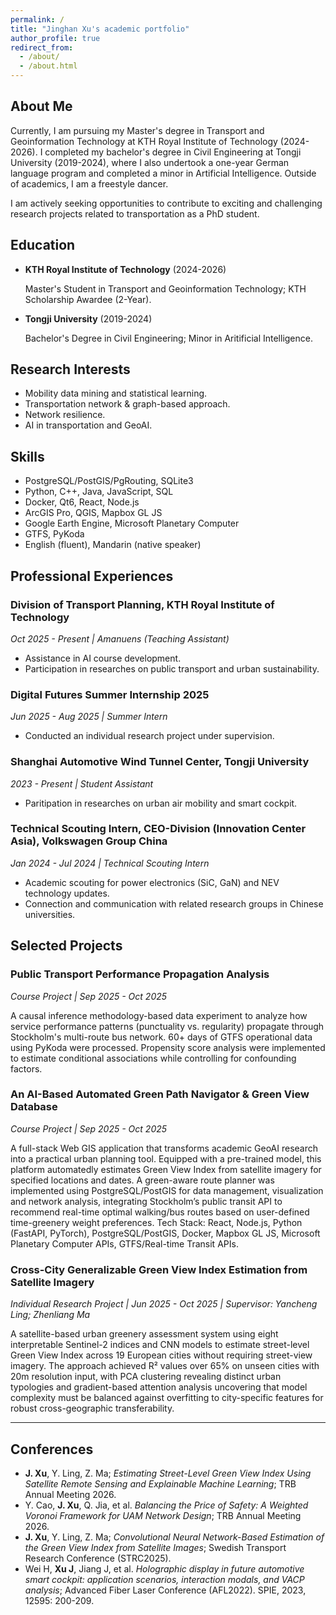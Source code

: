 ```yaml
---
permalink: /
title: "Jinghan Xu's academic portfolio"
author_profile: true
redirect_from: 
  - /about/
  - /about.html
---
```


## About Me

Currently, I am pursuing my Master's degree in Transport and Geoinformation Technology at KTH Royal Institute of Technology (2024-2026). I completed my bachelor's degree in Civil Engineering at Tongji University (2019-2024), where I also undertook a one-year German language program and completed a minor in Artificial Intelligence. Outside of academics, I am a freestyle dancer.

I am actively seeking opportunities to contribute to exciting and challenging research projects related to transportation as a PhD student. 


## Education

- **KTH Royal Institute of Technology** (2024-2026)

  Master's Student in Transport and Geoinformation Technology; KTH Scholarship Awardee (2-Year).
  
- **Tongji University** (2019-2024)

  Bachelor's Degree in Civil Engineering; Minor in Aritificial Intelligence.
  

## Research Interests

-	Mobility data mining and statistical learning.
-	Transportation network & graph-based approach.
-	Network resilience.
-	AI in transportation and GeoAI.


## Skills
-	PostgreSQL/PostGIS/PgRouting, SQLite3
-	Python, C++, Java, JavaScript, SQL
-	Docker, Qt6, React, Node.js
-	ArcGIS Pro, QGIS, Mapbox GL JS
-	Google Earth Engine, Microsoft Planetary Computer
-	GTFS, PyKoda
-	English (fluent), Mandarin (native speaker)

## Professional Experiences
### Division of Transport Planning, KTH Royal Institute of Technology
*Oct 2025 - Present | Amanuens (Teaching Assistant)*
- Assistance in AI course development.
- Participation in researches on public transport and urban sustainability.

### Digital Futures Summer Internship 2025
*Jun 2025 - Aug 2025 | Summer Intern*
- Conducted an individual research project under supervision.

### Shanghai Automotive Wind Tunnel Center, Tongji University
*2023 - Present | Student Assistant*
- Paritipation in researches on urban air mobility and smart cockpit.

### Technical Scouting Intern, CEO-Division (Innovation Center Asia), Volkswagen Group China
*Jan 2024 - Jul 2024 | Technical Scouting Intern*
- Academic scouting for power electronics (SiC, GaN) and NEV technology updates.
- Connection and communication with related research groups in Chinese universities.

## Selected Projects
### Public Transport Performance Propagation Analysis
*Course Project | Sep 2025 - Oct 2025*

A causal inference methodology-based data experiment to analyze how service performance patterns (punctuality vs. regularity) propagate through Stockholm's multi-route bus network. 60+ days of GTFS operational data using PyKoda were processed. Propensity score analysis were implemented to estimate conditional associations while controlling for confounding factors.


### An AI-Based Automated Green Path Navigator & Green View Database
*Course Project | Sep 2025 - Oct 2025*

A full-stack Web GIS application that transforms academic GeoAI research into a practical urban planning tool. Equipped with a pre-trained model, this platform automatedly estimates Green View Index from satellite imagery for specified locations and dates. A green-aware route planner was implemented using PostgreSQL/PostGIS for data management, visualization and network analysis, integrating Stockholm’s public transit API to recommend real-time optimal walking/bus routes based on user-defined time-greenery weight preferences. Tech Stack: React, Node.js, Python (FastAPI, PyTorch), PostgreSQL/PostGIS, Docker, Mapbox GL JS, Microsoft Planetary Computer APIs, GTFS/Real-time Transit APIs.


### Cross-City Generalizable Green View Index Estimation from Satellite Imagery
*Individual Research Project | Jun 2025 - Oct 2025 | Supervisor: Yancheng Ling; Zhenliang Ma*

A satellite-based urban greenery assessment system using eight interpretable Sentinel-2 indices and CNN models to estimate street-level Green View Index across 19 European cities without requiring street-view imagery. The approach achieved R² values over 65% on unseen cities with 20m resolution input, with PCA clustering revealing distinct urban typologies and gradient-based attention analysis uncovering that model complexity must be balanced against overfitting to city-specific features for robust cross-geographic transferability.

---

## Conferences
- **J. Xu**, Y. Ling, Z. Ma; *Estimating Street-Level Green View Index Using Satellite Remote Sensing and Explainable Machine Learning*; TRB Annual Meeting 2026.
- Y. Cao, **J. Xu**, Q. Jia, et al. *Balancing the Price of Safety: A Weighted Voronoi Framework for UAM Network Design*; TRB Annual Meeting 2026.
- **J. Xu**, Y. Ling, Z. Ma; *Convolutional Neural Network-Based Estimation of the Green View Index from Satellite Images*; Swedish Transport Research Conference (STRC2025).
- Wei H, **Xu J**, Jiang J, et al. *Holographic display in future automotive smart cockpit: application scenarios, interaction modals, and VACP analysis*; Advanced Fiber Laser Conference (AFL2022). SPIE, 2023, 12595: 200-209.


